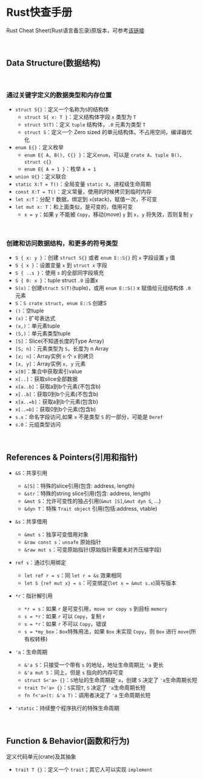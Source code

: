 # Rust快查手册

Rust Cheat Sheet(Rust语言备忘录)原版本，可参考[该链接](https://cheats.rs/)

&nbsp;

## Data Structure(数据结构)

&nbsp;

### 通过关键字定义的数据类型和内存位置

* `struct S{}`：定义一个名称为`S`的结构体
    * `struct S{ x: T }`：定义结构体字段 `x` 类型为 `T`
    * `struct S(T)`：定义 `tuple` 结构体，`.0` 元素为类型 `T`
    * `struct S`：定义一个 Zero sized 的单元结构体。不占用空间，编译器优化
* `enum E{}`：定义枚举
    * `enum E{ A, B(), C{} }`：定义`enum`，可以是 `crate A`、`tuple B()`、`struct c{}`
    * `enum E{ A = 1 }`：枚举 `A = 1`
* `union U{}`：定义联合
* `static X:T = T()`：全局变量 `static X`，进程级生命周期
* `const X:T = T()`：定义常量，使用的时候拷贝到临时内存
* `let x:T`：分配 `T` 数据，绑定到 `x`(stack)，赋值一次，不可变
* `let mut x: T`：和上面类似，是可变的，借用可变
    * `x = y`：如果 `y` 不能被 `Copy`，移动(move) `y` 到 `x`，`y` 将失效，否则复制 `y`

&nbsp;

### 创建和访问数据结构，和更多的符号类型

* `S { x: y }`：创建 `struct S{}` 或者 `enum E::S{}` 的 `x` 字段设置 `y` 值
* `S { x }`：设置变量 `x` 到 `struct x` 字段
* `S { ..s }`：使用 `s` 的全部同字段填充
* `S { 0: x }`：tuple struct `.0` 设置x
* `S(x)`：创建`struct S(T)`(tuple)，或用 `enum E::S()` x 赋值给元组结构体 `.0` 元素
* `S`：`S crate struct`，`enum E::S` 创建S
* `()`：空tuple
* `(x)`：扩号表达式
* `(x,)`：单元素tuple
* `(S,)`：单元素类型tuple
* `[S]`：Slice(不知道长度的Type Array)
* `[S; n]`：元素类型为 `S`，长度为 n Array
* `[x; n]`：Array实例 `n` 个 `x` 的拷贝
* `[x, y]`：Array实例 `x, y` 元素
* `x[0]`：集合中获取索引value
* `x[..]`：获取slice全部数据
* `x[a..b]`：获取a到b个元素(不包含b)
* `x[..b]`：获取0到b个元素(不包含b)
* `x[a..=b]`：获取a到b个元素(包含b)
* `x[..=b]`：获取0到b个元素(包含b)
* `s.x`：命名字段访问,如果 `x` 不是类型 `S` 的一部分，可能是 `Deref`
* `s.0`：元组类型访问

&nbsp;

## References & Pointers(引用和指针)

* `&S`：共享引用
    * `&[S]`：特殊的slice引用(包含: address, length)
    * `&str`：特殊的string slice引用(包含: address, length)
    * `&mut S`：允许可变性的独占引用(`&mut [S]`,`&mut dyn S`, ...)
    * `&dyn T`：特殊 `Trait object` 引用(包括:address, vtable)

* `&s`：共享借用
    * `&mut s`：独享可变借用对象
    * `&raw const s`：`unsafe` 原始指针
    * `&raw mut s`：可变原始指针(原始指针需要未对齐压缩字段)

* `ref s`：通过引用绑定
    * `let ref r = s`：同 `let r = &s` 效果相同
    * `let S {ref mut x} = s`：可变绑定(`let x = &mut s.x`)简写版本
    
* `*r`：指针解引用
    * `*r = s`：如果 `r` 是可变引用，`move or copy s` 到目标 `memory`
    * `s = *r`：如果 `r` 可以 `Copy`，复制 `r`
    * `s = *r`：如果 `r` 不可以 `Copy`，错误
    * `s = *my_box`：`Box`特殊用法，如果 `Box` 未实现 `Copy`，则 `Box` 进行 `move`(所有权转移)

* `'a`：生命周期
    * `&'a S`：只接受一个带有 `s` 的地址，地址生命周期比 `'a` 更长
    * `&'a mut S`：同上，但是 `s` 指向的内存可变
    * `struct S<'a> {}`：`S`地址的生命周期是`'a`，创建 `S` 决定了 `'a`生命周期长短
    * `trait T<'a> {}`：`S`实现`T`, `S` 决定了 `'a`生命周期长短
    * `fn f<'a>(t: &'a T)`：调用者决定了 `'a` 生命周期长短

* `'static`：持续整个程序执行的特殊生命周期

&nbsp;

## Function & Behavior(函数和行为)

定义代码单元(crate)及其抽象

* `trait T {}`：定义一个 `trait`；其它人可以实现 `implement`
